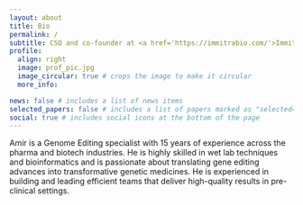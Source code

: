 ```yaml
---
layout: about
title: Bio
permalink: /
subtitle: CSO and co-founder at <a href='https://immitrabio.com/'>Immitra Bio GmbH</a>, Switzerland
profile:
  align: right
  image: prof_pic.jpg
  image_circular: true # crops the image to make it circular
  more_info: 

news: false # includes a list of news items
selected_papers: false # includes a list of papers marked as "selected={true}"
social: true # includes social icons at the bottom of the page
---
```


Amir is a Genome Editing specialist with 15 years of experience across the pharma and biotech industries. He is highly skilled in wet lab techniques and bioinformatics and is passionate about translating gene editing advances into transformative genetic medicines. He is experienced in building and leading efficient teams that deliver high-quality results in pre-clinical settings.